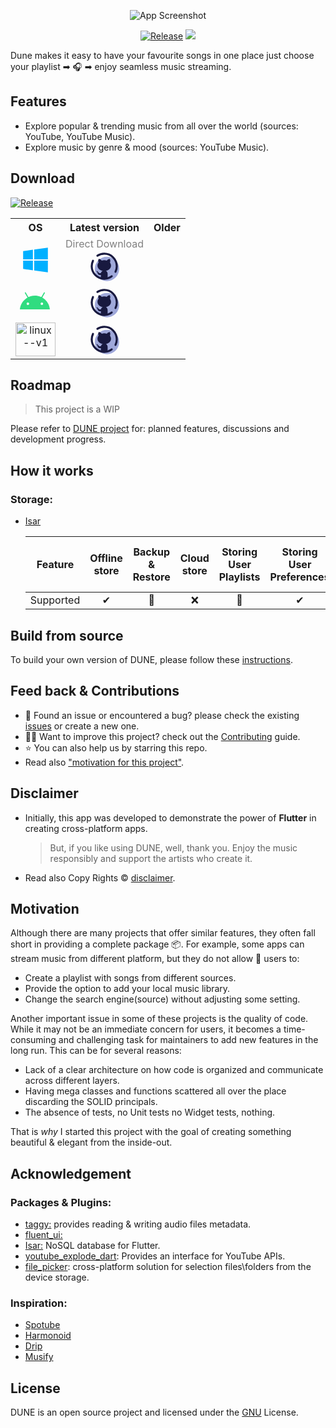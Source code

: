 <div align="center">

![App Screenshot](readme_images/banner_sm.PNG)

<a href="https://github.com/DMouayad/DUNE/releases"><img src="https://img.shields.io/github/v/release/DMouayad/DUNE?style=flat-square&color=blue" alt="Release"/></a>
<a title="Made with Fluent Design" href="https://github.com/bdlukaa/fluent_ui"><img src="https://img.shields.io/badge/fluent-design-blue?style=flat-square&color=gray&labelColor=0078D7"/></a>
</div>


Dune makes it easy to have your favourite songs in one place just choose your playlist ➡ 🎧 ➡ enjoy seamless music
streaming.

## Features

- Explore popular & trending music from all over the world (sources: YouTube, YouTube Music).
- Explore music by genre & mood (sources: YouTube Music).

## Download

<a href="https://github.com/DMouayad/DUNE/releases"><img src="https://img.shields.io/github/v/release/DMouayad/DUNE?style=flat-square&color=blue" alt="Release"></a>

<table>
    <tr>
        <th>OS</th>
        <th>Latest version</th>
        <th>Older</th>
    </tr>
    <tr>
        <td align="center">
            <svg xmlns="http://www.w3.org/2000/svg" x="0px" y="0px" width="50" height="50" viewBox="0 0 48 48">
                <path fill="#00b0ff" d="M20 25.026L5.011 25 5.012 37.744 20 39.818zM22 25.03L22 40.095 42.995 43 43 25.066zM20 8.256L5 10.38 5.014 23 20 23zM22 7.973L22 23 42.995 23 42.995 5z"></path>
            </svg>
        </td>
            <td align="center"><div style="color:grey">Direct Download</div>
                <a href=""><svg xmlns="http://www.w3.org/2000/svg" x="0px" y="20px" width="52" height="52" viewBox="0 0 48 48">
                    <circle cx="28" cy="28" r="18" fill="#9fa8da"></circle><path fill="none" stroke="#18193f" stroke-linecap="round" stroke-linejoin="round" stroke-width="3" d="M35.054,38.836	C31.97,41.137,28.144,42.5,24,42.5C13.783,42.5,5.5,34.217,5.5,24c0-2.917,0.675-5.676,1.878-8.13"></path><path fill="none" stroke="#18193f" stroke-linecap="round" stroke-linejoin="round" stroke-width="3" d="M13.869,8.518	C16.779,6.61,20.26,5.5,24,5.5c10.217,0,18.5,8.283,18.5,18.5c0,2.941-0.686,5.721-1.907,8.19"></path><path fill="#18193f" d="M34,23c0-1.574-0.576-3.038-1.558-4.275c0.442-1.368,0.93-3.771-0.242-5.648	c-2.251,0-3.73,1.545-4.436,2.514C26.602,15.213,25.333,15,24,15s-2.602,0.213-3.764,0.591c-0.706-0.969-2.184-2.514-4.436-2.514	c-1.328,2.126-0.526,4.45-0.073,5.43C14.638,19.788,14,21.334,14,23c0,3.78,3.281,6.94,7.686,7.776	c-1.309,0.673-2.287,1.896-2.587,3.38h-1.315c-1.297,0-1.801-0.526-2.502-1.415c-0.692-0.889-1.437-1.488-2.331-1.736	c-0.482-0.051-0.806,0.316-0.386,0.641c1.419,0.966,1.516,2.548,2.085,3.583C15.168,36.161,16.229,37,17.429,37H19v5.942h10v-7.806	c0-1.908-1.098-3.544-2.686-4.36C30.719,29.94,34,26.78,34,23z"></path>
                </svg></a>
            </td>
    </tr>
    <tr>
        <td align="center">
            <svg xmlns="http://www.w3.org/2000/svg" x="0px" y="0px" width="50" height="50">
                <path fill="#30dc80" d="M24,14.088C11.427,14.088,1.108,23.716,0,36h48C46.892,23.716,36.573,14.088,24,14.088z M33.179,27.079c0-1.104,0.895-1.999,1.999-1.999c1.104,0,1.999,0.895,1.999,1.999c0,1.104-0.895,1.999-1.999,1.999	C34.074,29.078,33.179,28.183,33.179,27.079z M12.822,29.078c-1.104,0-1.999-0.895-1.999-1.999c0-1.104,0.895-1.999,1.999-1.999	s1.999,0.895,1.999,1.999C14.821,28.183,13.926,29.078,12.822,29.078z"></path><path fill="#30dc80" d="M34.038,19.313c-0.14,0-0.281-0.035-0.41-0.11c-0.393-0.227-0.527-0.729-0.301-1.122l5.197-9.008	c0.227-0.394,0.729-0.529,1.122-0.301c0.393,0.227,0.527,0.729,0.301,1.122l-5.197,9.008C34.598,19.166,34.322,19.313,34.038,19.313	z"></path><path fill="#30dc80" d="M13.962,19.313c-0.284,0-0.56-0.148-0.712-0.411L8.054,9.894C7.827,9.501,7.962,8.999,8.354,8.772	c0.392-0.228,0.895-0.093,1.122,0.301l5.197,9.008c0.227,0.394,0.092,0.896-0.301,1.122C14.243,19.278,14.102,19.313,13.962,19.313z"></path>
            </svg></td>
        <td align="center">
            <a><svg xmlns="http://www.w3.org/2000/svg" x="0px" y="0px" width="52" height="52" viewBox="0 0 48 48">
                <circle cx="28" cy="28" r="18" fill="#9fa8da"></circle><path fill="none" stroke="#18193f" stroke-linecap="round" stroke-linejoin="round" stroke-width="3" d="M35.054,38.836	C31.97,41.137,28.144,42.5,24,42.5C13.783,42.5,5.5,34.217,5.5,24c0-2.917,0.675-5.676,1.878-8.13"></path><path fill="none" stroke="#18193f" stroke-linecap="round" stroke-linejoin="round" stroke-width="3" d="M13.869,8.518	C16.779,6.61,20.26,5.5,24,5.5c10.217,0,18.5,8.283,18.5,18.5c0,2.941-0.686,5.721-1.907,8.19"></path><path fill="#18193f" d="M34,23c0-1.574-0.576-3.038-1.558-4.275c0.442-1.368,0.93-3.771-0.242-5.648	c-2.251,0-3.73,1.545-4.436,2.514C26.602,15.213,25.333,15,24,15s-2.602,0.213-3.764,0.591c-0.706-0.969-2.184-2.514-4.436-2.514	c-1.328,2.126-0.526,4.45-0.073,5.43C14.638,19.788,14,21.334,14,23c0,3.78,3.281,6.94,7.686,7.776	c-1.309,0.673-2.287,1.896-2.587,3.38h-1.315c-1.297,0-1.801-0.526-2.502-1.415c-0.692-0.889-1.437-1.488-2.331-1.736	c-0.482-0.051-0.806,0.316-0.386,0.641c1.419,0.966,1.516,2.548,2.085,3.583C15.168,36.161,16.229,37,17.429,37H19v5.942h10v-7.806	c0-1.908-1.098-3.544-2.686-4.36C30.719,29.94,34,26.78,34,23z"></path>
            </svg></a>
        </td>
    </tr>
    <tr>
        <td  align="center">
            <img width="64" height="54" src="https://img.icons8.com/color/96/linux--v1.png" alt="linux--v1"/>
        </td>
        <td align="center">
            <a><svg xmlns="http://www.w3.org/2000/svg" x="0px" y="0px" width="52" height="52" viewBox="0 0 48 48">
                <circle cx="28" cy="28" r="18" fill="#9fa8da"></circle><path fill="none" stroke="#18193f" stroke-linecap="round" stroke-linejoin="round" stroke-width="3" d="M35.054,38.836	C31.97,41.137,28.144,42.5,24,42.5C13.783,42.5,5.5,34.217,5.5,24c0-2.917,0.675-5.676,1.878-8.13"></path><path fill="none" stroke="#18193f" stroke-linecap="round" stroke-linejoin="round" stroke-width="3" d="M13.869,8.518	C16.779,6.61,20.26,5.5,24,5.5c10.217,0,18.5,8.283,18.5,18.5c0,2.941-0.686,5.721-1.907,8.19"></path><path fill="#18193f" d="M34,23c0-1.574-0.576-3.038-1.558-4.275c0.442-1.368,0.93-3.771-0.242-5.648	c-2.251,0-3.73,1.545-4.436,2.514C26.602,15.213,25.333,15,24,15s-2.602,0.213-3.764,0.591c-0.706-0.969-2.184-2.514-4.436-2.514	c-1.328,2.126-0.526,4.45-0.073,5.43C14.638,19.788,14,21.334,14,23c0,3.78,3.281,6.94,7.686,7.776	c-1.309,0.673-2.287,1.896-2.587,3.38h-1.315c-1.297,0-1.801-0.526-2.502-1.415c-0.692-0.889-1.437-1.488-2.331-1.736	c-0.482-0.051-0.806,0.316-0.386,0.641c1.419,0.966,1.516,2.548,2.085,3.583C15.168,36.161,16.229,37,17.429,37H19v5.942h10v-7.806	c0-1.908-1.098-3.544-2.686-4.36C30.719,29.94,34,26.78,34,23z"></path>
            </svg></a>
        </td>
    </tr>
</table>

## Roadmap

> This project is a WIP

Please refer to [DUNE project](https://github.com/users/DMouayad/projects/2) for:
planned features, discussions and development progress.

## How it works

### Storage:

- [Isar](https://github.com/isar/isar)

  |  Feature  | Offline store |    Backup & Restore     | Cloud store | Storing User Playlists | Storing User Preferences | Storing User Listening History |
    |:---------:|:-------------:|:-----------------------:|:-----------:|:----------------------:|:------------------------:|:------------------------------:|
  | Supported |       ✔       |           🚧            |      ❌      |           🚧           |            ✔             |               ✔                |

## Build from source

To build your own version of DUNE, please follow these [instructions](CONTRIBUTING.md#running-locally-guide).

## Feed back & Contributions

- 🐛 Found an issue or encountered a bug? please check the existing [issues](https://github.com/DMouayad/DUNE/issues) or
  create a new one.
- 💪🏻 Want to improve this project? check out the [Contributing](CONTRIBUTING.md) guide.
- ⭐ You can also help us by starring this repo.
- Read also ["motivation for this project"](#motivation).

## Disclaimer

- Initially, this app was developed to demonstrate the power of **Flutter** in creating cross-platform apps.

  > But, if you like using DUNE, well, thank you. Enjoy the music responsibly and support the artists who create it.

- Read also Copy Rights © [disclaimer](DISCLAIMER.md).

## Motivation

Although there are many projects that offer similar features, they often fall short
in providing a complete package 📦.
For example, some apps can stream music from different platform, but they do not allow 🚫 users to:

- Create a playlist with songs from different sources.
- Provide the option to add your local music library.
- Change the search engine(source) without adjusting some setting.

Another important issue in some of these projects is the quality of code. While it may not be an immediate
concern for users, it becomes a time-consuming and challenging task for maintainers to add new features
in the long run. This can be for several reasons:

- Lack of a clear architecture on how code is organized and communicate across different layers.
- Having mega classes and functions scattered all over the place discarding the SOLID principals.
- The absence of tests, no Unit tests no Widget tests, nothing.

That is *why* I started this project with the goal of creating something beautiful & elegant from the inside-out.

## Acknowledgement

### Packages & Plugins:

- [taggy:](https://github.com/DMouayad/) provides reading & writing audio files metadata.
- [fluent_ui:](https://github.com/bdlukaa/fluent_ui/)
- [Isar:](https://github.com/isar/isar) NoSQL database for Flutter.
- [youtube_explode_dart](https://pub.dev/packages/youtube_explode_dart): Provides an interface for YouTube APIs.
- [file_picker](https://pub.dev/packages/file_picker): cross-platform solution for selection files\folders from the
  device storage.

### Inspiration:

- [Spotube](https://github.com/KRTirtho/spotube/)
- [Harmonoid](https://github.com/harmonoid/harmonoid/)
- [Drip](https://github.com/Spsden/Drip)
- [Musify](https://github.com/gokadzev/Musify)

## License

DUNE is an open source project and licensed under the [GNU](/LICENSE) License.